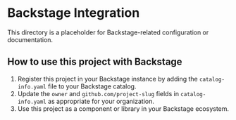 # Backstage Integration

This directory is a placeholder for Backstage-related configuration or documentation.

## How to use this project with Backstage

1. Register this project in your Backstage instance by adding the `catalog-info.yaml` file to your Backstage catalog.
2. Update the `owner` and `github.com/project-slug` fields in `catalog-info.yaml` as appropriate for your organization.
3. Use this project as a component or library in your Backstage ecosystem. 